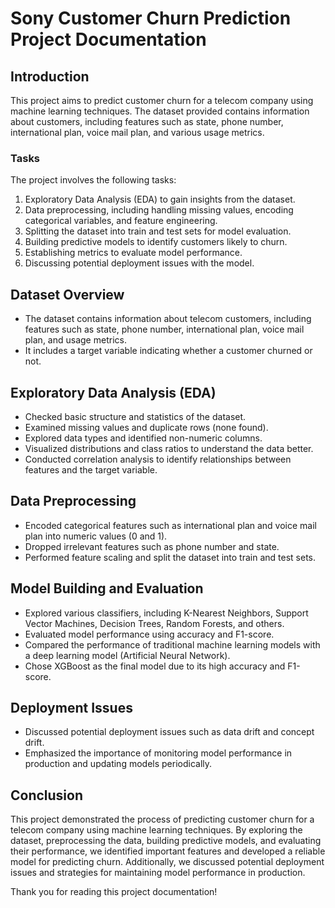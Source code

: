 # Sony Customer Churn Prediction Project Documentation

## Introduction
This project aims to predict customer churn for a telecom company using machine learning techniques. The dataset provided contains information about customers, including features such as state, phone number, international plan, voice mail plan, and various usage metrics.

### Tasks
The project involves the following tasks:
1. Exploratory Data Analysis (EDA) to gain insights from the dataset.
2. Data preprocessing, including handling missing values, encoding categorical variables, and feature engineering.
3. Splitting the dataset into train and test sets for model evaluation.
4. Building predictive models to identify customers likely to churn.
5. Establishing metrics to evaluate model performance.
6. Discussing potential deployment issues with the model.

## Dataset Overview
- The dataset contains information about telecom customers, including features such as state, phone number, international plan, voice mail plan, and usage metrics.
- It includes a target variable indicating whether a customer churned or not.

## Exploratory Data Analysis (EDA)
- Checked basic structure and statistics of the dataset.
- Examined missing values and duplicate rows (none found).
- Explored data types and identified non-numeric columns.
- Visualized distributions and class ratios to understand the data better.
- Conducted correlation analysis to identify relationships between features and the target variable.

## Data Preprocessing
- Encoded categorical features such as international plan and voice mail plan into numeric values (0 and 1).
- Dropped irrelevant features such as phone number and state.
- Performed feature scaling and split the dataset into train and test sets.

## Model Building and Evaluation
- Explored various classifiers, including K-Nearest Neighbors, Support Vector Machines, Decision Trees, Random Forests, and others.
- Evaluated model performance using accuracy and F1-score.
- Compared the performance of traditional machine learning models with a deep learning model (Artificial Neural Network).
- Chose XGBoost as the final model due to its high accuracy and F1-score.

## Deployment Issues
- Discussed potential deployment issues such as data drift and concept drift.
- Emphasized the importance of monitoring model performance in production and updating models periodically.

## Conclusion
This project demonstrated the process of predicting customer churn for a telecom company using machine learning techniques. By exploring the dataset, preprocessing the data, building predictive models, and evaluating their performance, we identified important features and developed a reliable model for predicting churn. Additionally, we discussed potential deployment issues and strategies for maintaining model performance in production.

Thank you for reading this project documentation!
